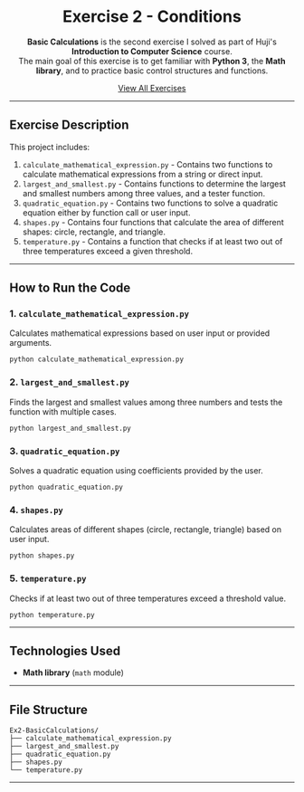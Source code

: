 <div align="center">

# Exercise 2 - Conditions

**Basic Calculations** is the second exercise I solved as part of Huji's **Introduction to Computer Science** course.  
The main goal of this exercise is to get familiar with **Python 3**, the **Math library**, and to practice basic control structures and functions.

[View All Exercises](https://github.com/AfekAharoni/Intro2CS)

</div>

---

## Exercise Description

This project includes:
1. `calculate_mathematical_expression.py` - Contains two functions to calculate mathematical expressions from a string or direct input.  
2. `largest_and_smallest.py` - Contains functions to determine the largest and smallest numbers among three values, and a tester function.  
3. `quadratic_equation.py` - Contains two functions to solve a quadratic equation either by function call or user input.  
4. `shapes.py` - Contains four functions that calculate the area of different shapes: circle, rectangle, and triangle.  
5. `temperature.py` - Contains a function that checks if at least two out of three temperatures exceed a given threshold.

---

## How to Run the Code

### 1. `calculate_mathematical_expression.py`  
Calculates mathematical expressions based on user input or provided arguments.

```
python calculate_mathematical_expression.py
```

### 2. `largest_and_smallest.py`  
Finds the largest and smallest values among three numbers and tests the function with multiple cases.

```
python largest_and_smallest.py
```

### 3. `quadratic_equation.py`  
Solves a quadratic equation using coefficients provided by the user.

```
python quadratic_equation.py
```

### 4. `shapes.py`  
Calculates areas of different shapes (circle, rectangle, triangle) based on user input.

```
python shapes.py
```

### 5. `temperature.py`  
Checks if at least two out of three temperatures exceed a threshold value.

```
python temperature.py
```

---

## Technologies Used
- **Math library** (`math` module)

---

## File Structure

```
Ex2-BasicCalculations/
├── calculate_mathematical_expression.py
├── largest_and_smallest.py
├── quadratic_equation.py
├── shapes.py
└── temperature.py
```

---

